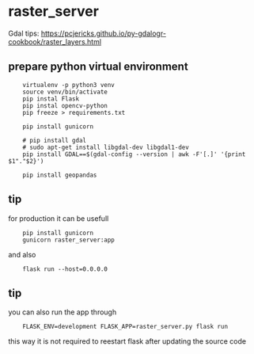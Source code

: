 # raster_server

Gdal tips: https://pcjericks.github.io/py-gdalogr-cookbook/raster_layers.html


## prepare python virtual environment

```
    virtualenv -p python3 venv
    source venv/bin/activate
    pip instal Flask
    pip instal opencv-python
    pip freeze > requirements.txt

    pip install gunicorn

    # pip install gdal
    # sudo apt-get install libgdal-dev libgdal1-dev
    pip install GDAL==$(gdal-config --version | awk -F'[.]' '{print $1"."$2}')

    pip install geopandas
```


## tip

for production it can be usefull
```
    pip install gunicorn
    gunicorn raster_server:app
```
and also
```
    flask run --host=0.0.0.0
```


## tip

you can also run the app through
```
    FLASK_ENV=development FLASK_APP=raster_server.py flask run
```

this way it is not required to reestart flask after updating the source code

